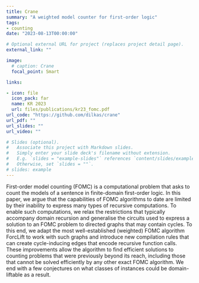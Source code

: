 ```yaml
---
title: Crane
summary: "A weighted model counter for first-order logic"
tags:
- counting
date: "2023-08-13T00:00:00"

# Optional external URL for project (replaces project detail page).
external_link: ""

image:
  # caption: Crane
  focal_point: Smart

links:

- icon: file
  icon_pack: far
  name: KR 2023
  url: files/publications/kr23_fomc.pdf
url_code: "https://github.com/dilkas/crane"
url_pdf: ""
url_slides: ""
url_video: ""

# Slides (optional).
#   Associate this project with Markdown slides.
#   Simply enter your slide deck's filename without extension.
#   E.g. `slides = "example-slides"` references `content/slides/example-slides.md`.
#   Otherwise, set `slides = ""`.
# slides: example
---
```


First-order model counting (FOMC) is a computational problem that asks to count the models of a sentence in finite-domain first-order logic. In this paper, we argue that the capabilities of FOMC algorithms to date are limited by their inability to express many types of recursive computations. To enable such computations, we relax the restrictions that typically accompany domain recursion and generalise the circuits used to express a solution to an FOMC problem to directed graphs that may contain cycles. To this end, we adapt the most well-established (weighted) FOMC algorithm ForcLift to work with such graphs and introduce new compilation rules that can create cycle-inducing edges that encode recursive function calls. These improvements allow the algorithm to find efficient solutions to counting problems that were previously beyond its reach, including those that cannot be solved efficiently by any other exact FOMC algorithm. We end with a few conjectures on what classes of instances could be domain-liftable as a result.
